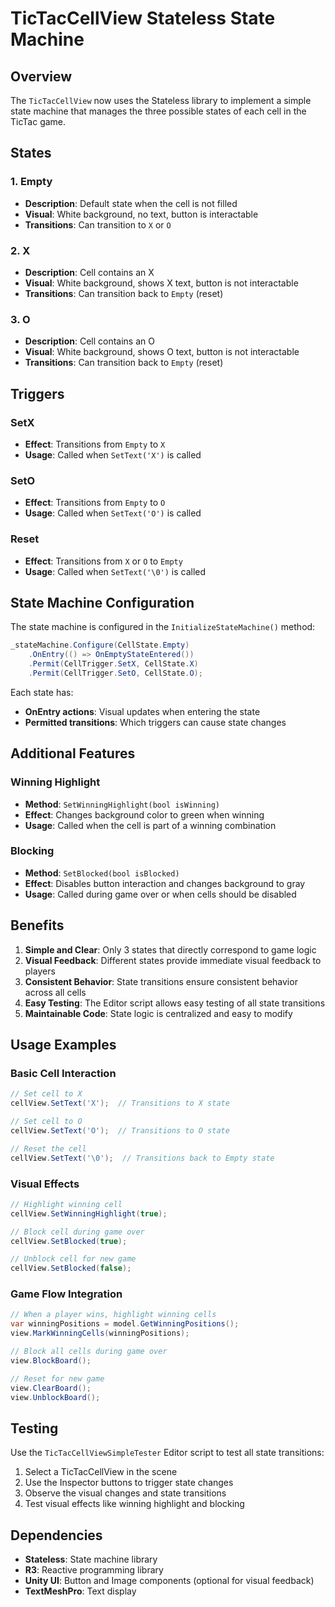 # TicTacCellView Stateless State Machine

## Overview
The `TicTacCellView` now uses the Stateless library to implement a simple state machine that manages the three possible states of each cell in the TicTac game.

## States

### 1. Empty
- **Description**: Default state when the cell is not filled
- **Visual**: White background, no text, button is interactable
- **Transitions**: Can transition to `X` or `O`

### 2. X
- **Description**: Cell contains an X
- **Visual**: White background, shows X text, button is not interactable
- **Transitions**: Can transition back to `Empty` (reset)

### 3. O
- **Description**: Cell contains an O
- **Visual**: White background, shows O text, button is not interactable
- **Transitions**: Can transition back to `Empty` (reset)

## Triggers

### SetX
- **Effect**: Transitions from `Empty` to `X`
- **Usage**: Called when `SetText('X')` is called

### SetO
- **Effect**: Transitions from `Empty` to `O`
- **Usage**: Called when `SetText('O')` is called

### Reset
- **Effect**: Transitions from `X` or `O` to `Empty`
- **Usage**: Called when `SetText('\0')` is called

## State Machine Configuration

The state machine is configured in the `InitializeStateMachine()` method:

```csharp
_stateMachine.Configure(CellState.Empty)
    .OnEntry(() => OnEmptyStateEntered())
    .Permit(CellTrigger.SetX, CellState.X)
    .Permit(CellTrigger.SetO, CellState.O);
```

Each state has:
- **OnEntry actions**: Visual updates when entering the state
- **Permitted transitions**: Which triggers can cause state changes

## Additional Features

### Winning Highlight
- **Method**: `SetWinningHighlight(bool isWinning)`
- **Effect**: Changes background color to green when winning
- **Usage**: Called when the cell is part of a winning combination

### Blocking
- **Method**: `SetBlocked(bool isBlocked)`
- **Effect**: Disables button interaction and changes background to gray
- **Usage**: Called during game over or when cells should be disabled

## Benefits

1. **Simple and Clear**: Only 3 states that directly correspond to game logic
2. **Visual Feedback**: Different states provide immediate visual feedback to players
3. **Consistent Behavior**: State transitions ensure consistent behavior across all cells
4. **Easy Testing**: The Editor script allows easy testing of all state transitions
5. **Maintainable Code**: State logic is centralized and easy to modify

## Usage Examples

### Basic Cell Interaction
```csharp
// Set cell to X
cellView.SetText('X');  // Transitions to X state

// Set cell to O
cellView.SetText('O');  // Transitions to O state

// Reset the cell
cellView.SetText('\0');  // Transitions back to Empty state
```

### Visual Effects
```csharp
// Highlight winning cell
cellView.SetWinningHighlight(true);

// Block cell during game over
cellView.SetBlocked(true);

// Unblock cell for new game
cellView.SetBlocked(false);
```

### Game Flow Integration
```csharp
// When a player wins, highlight winning cells
var winningPositions = model.GetWinningPositions();
view.MarkWinningCells(winningPositions);

// Block all cells during game over
view.BlockBoard();

// Reset for new game
view.ClearBoard();
view.UnblockBoard();
```

## Testing

Use the `TicTacCellViewSimpleTester` Editor script to test all state transitions:
1. Select a TicTacCellView in the scene
2. Use the Inspector buttons to trigger state changes
3. Observe the visual changes and state transitions
4. Test visual effects like winning highlight and blocking

## Dependencies

- **Stateless**: State machine library
- **R3**: Reactive programming library
- **Unity UI**: Button and Image components (optional for visual feedback)
- **TextMeshPro**: Text display
